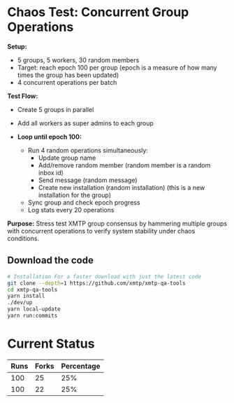 # Chaos Test: Concurrent Group Operations

**Setup:**

- 5 groups, 5 workers, 30 random members
- Target: reach epoch 100 per group (epoch is a measure of how many times the group has been updated)
- 4 concurrent operations per batch

**Test Flow:**

- Create 5 groups in parallel
- Add all workers as super admins to each group

- **Loop until epoch 100:**
  - Run 4 random operations simultaneously:
    - Update group name
    - Add/remove random member (random member is a random inbox id)
    - Send message (random message)
    - Create new installation (random installation) (this is a new installation for the group)
  - Sync group and check epoch progress
  - Log stats every 20 operations

**Purpose:**
Stress test XMTP group consensus by hammering multiple groups with concurrent operations to verify system stability under chaos conditions.

## Download the code

```bash
# Installation For a faster download with just the latest code
git clone --depth=1 https://github.com/xmtp/xmtp-qa-tools
cd xmtp-qa-tools
yarn install
./dev/up
yarn local-update
yarn run:commits
```

# Current Status

| Runs | Forks | Percentage |
| ---- | ----- | ---------- |
| 100  | 25    | 25%        |
| 100  | 22    | 25%        |
